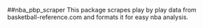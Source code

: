 ##nba_pbp_scraper
This package scrapes play by play data from basketball-reference.com and formats it for easy nba analysis.